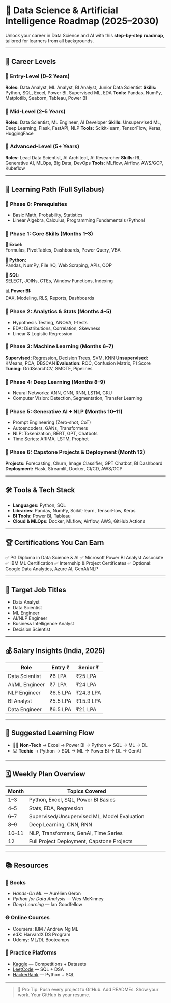 # 🚀 Data Science & Artificial Intelligence Roadmap (2025–2030)

Unlock your career in Data Science and AI with this **step-by-step roadmap**, tailored for learners from all backgrounds.

---

## 🎯 Career Levels

### 👶 Entry-Level (0–2 Years)

**Roles:** Data Analyst, ML Analyst, BI Analyst, Junior Data Scientist
**Skills:** Python, SQL, Excel, Power BI, Supervised ML, EDA
**Tools:** Pandas, NumPy, Matplotlib, Seaborn, Tableau, Power BI

### 🧠 Mid-Level (2–5 Years)

**Roles:** Data Scientist, ML Engineer, AI Developer
**Skills:** Unsupervised ML, Deep Learning, Flask, FastAPI, NLP
**Tools:** Scikit-learn, TensorFlow, Keras, HuggingFace

### 🧠 Advanced-Level (5+ Years)

**Roles:** Lead Data Scientist, AI Architect, AI Researcher
**Skills:** RL, Generative AI, MLOps, Big Data, DevOps
**Tools:** MLflow, Airflow, AWS/GCP, Kubeflow

---

## 🧭 Learning Path (Full Syllabus)

### 📌 Phase 0: Prerequisites

* Basic Math, Probability, Statistics
* Linear Algebra, Calculus, Programming Fundamentals (Python)

### 📌 Phase 1: Core Skills (Months 1–3)

**🧩 Excel:**  
Formulas, PivotTables, Dashboards, Power Query, VBA  

**🐍 Python:**  
Pandas, NumPy, File I/O, Web Scraping, APIs, OOP  

**🧮 SQL:**  
SELECT, JOINs, CTEs, Window Functions, Indexing  

**📊 Power BI:**  
DAX, Modeling, RLS, Reports, Dashboards  

### 📌 Phase 2: Analytics & Stats (Months 4–5)

* Hypothesis Testing, ANOVA, t-tests
* EDA: Distributions, Correlation, Skewness
* Linear & Logistic Regression

### 📌 Phase 3: Machine Learning (Months 6–7)

**Supervised:** Regression, Decision Trees, SVM, KNN
**Unsupervised:** KMeans, PCA, DBSCAN
**Evaluation:** ROC, Confusion Matrix, F1 Score
**Tuning:** GridSearchCV, SMOTE, Pipelines

### 📌 Phase 4: Deep Learning (Months 8–9)

* Neural Networks: ANN, CNN, RNN, LSTM, GRU
* Computer Vision: Detection, Segmentation, Transfer Learning

### 📌 Phase 5: Generative AI + NLP (Months 10–11)

* Prompt Engineering (Zero-shot, CoT)
* Autoencoders, GANs, Transformers
* NLP: Tokenization, BERT, GPT, Chatbots
* Time Series: ARIMA, LSTM, Prophet

### 📌 Phase 6: Capstone Projects & Deployment (Month 12)

**Projects:** Forecasting, Churn, Image Classifier, GPT Chatbot, BI Dashboard
**Deployment:** Flask, Streamlit, Docker, CI/CD, AWS/GCP

---

## 🛠️ Tools & Tech Stack

* **Languages:** Python, SQL
* **Libraries:** Pandas, NumPy, Scikit-learn, TensorFlow, Keras
* **BI Tools:** Power BI, Tableau
* **Cloud & MLOps:** Docker, MLflow, Airflow, AWS, GitHub Actions

---

## 🏆 Certifications You Can Earn

✅ PG Diploma in Data Science & AI
✅ Microsoft Power BI Analyst Associate
✅ IBM ML Certification
✅ Internship & Project Certificates
✅ Optional: Google Data Analytics, Azure AI, GenAI/NLP

---

## 💼 Target Job Titles

* Data Analyst
* Data Scientist
* ML Engineer
* AI/NLP Engineer
* Business Intelligence Analyst
* Decision Scientist

---

## 💰 Salary Insights (India, 2025)

| Role           | Entry ₹  | Senior ₹  |
| -------------- | -------- | --------- |
| Data Scientist | ₹6 LPA   | ₹25 LPA   |
| AI/ML Engineer | ₹7 LPA   | ₹24 LPA   |
| NLP Engineer   | ₹6.5 LPA | ₹24.3 LPA |
| BI Analyst     | ₹5.5 LPA | ₹15.9 LPA |
| Data Engineer  | ₹6.5 LPA | ₹21 LPA   |

---

## 🔁 Suggested Learning Flow

* 🧑‍💻 **Non-Tech** → Excel → Power BI → Python → SQL → ML → DL
* 💻 **Techie** → Python → SQL → ML → Power BI → DL → GenAI

---

## 🗓️ Weekly Plan Overview

| Month | Topics Covered                               |
| ----- | -------------------------------------------- |
| 1–3   | Python, Excel, SQL, Power BI Basics          |
| 4–5   | Stats, EDA, Regression                       |
| 6–7   | Supervised/Unsupervised ML, Model Evaluation |
| 8–9   | Deep Learning, CNN, RNN                      |
| 10–11 | NLP, Transformers, GenAI, Time Series        |
| 12    | Full Project Deployment, Capstone Projects   |

---

## 📚 Resources

### 📘 Books

* *Hands-On ML* — Aurélien Géron
* *Python for Data Analysis* — Wes McKinney
* *Deep Learning* — Ian Goodfellow

### 🌐 Online Courses

* Coursera: IBM / Andrew Ng ML
* edX: HarvardX DS Program
* Udemy: ML/DL Bootcamps

### 🧪 Practice Platforms

* [Kaggle](https://kaggle.com) — Competitions + Datasets
* [LeetCode](https://leetcode.com) — SQL + DSA
* [HackerRank](https://hackerrank.com) — Python + SQL

---

> 📢 Pro Tip: Push every project to GitHub. Add READMEs. Show your work. Your GitHub is your resume.